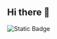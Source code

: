 ## Hi there 👋
<img alt="Static Badge" src="https://img.shields.io/badge/!%5B%3CBadge%20Name%3E%5D(https%3A%2F%2Fimg.shields.io%2Fbadge%2F%3CBadge%20Text%3E-%3CBackground%20Color%3E%3Fstyle%3Dfor-the-badge%26logo%3D%3CIcon%20Name%3E%26logoColor%3D%3CLogo%20Color%3E)">

<!--
**matheusbaeck/matheusbaeck** is a ✨ _special_ ✨ repository because its `README.md` (this file) appears on your GitHub profile.

Here are some ideas to get you started:

- 🔭 I’m currently working on ...
- 🌱 I’m currently learning ...
- 👯 I’m looking to collaborate on ...
- 🤔 I’m looking for help with ...
- 💬 Ask me about ...
- 📫 How to reach me: ...
- 😄 Pronouns: ...
- ⚡ Fun fact: ...
-->
